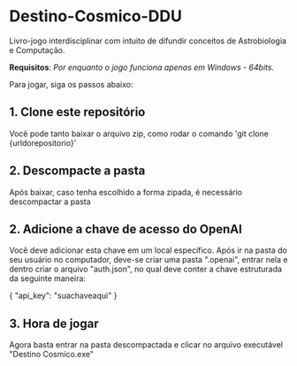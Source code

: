 # Destino-Cosmico-DDU
Livro-jogo interdisciplinar com intuito de difundir conceitos de Astrobiologia e Computação.

**Requisitos**: *Por enquanto o jogo funciona apenas em Windows - 64bits.*

Para jogar, siga os passos abaixo:
## 1. Clone este repositório
Você pode tanto baixar o arquivo zip, como rodar o comando 'git clone {urldorepositorio}'

## 2. Descompacte a pasta
Após baixar, caso tenha escolhido a forma zipada, é necessário descompactar a pasta

## 2. Adicione a chave de acesso do OpenAI
Você deve adicionar esta chave em um local específico.
Após ir na pasta do seu usuário no computador, deve-se criar uma pasta ".openai", entrar nela e dentro criar o arquivo "auth.json", no qual deve conter a chave estruturada da seguinte maneira:

{
    "api_key": "suachaveaqui"
}

## 3. Hora de jogar
Agora basta entrar na pasta descompactada e clicar no arquivo executável "Destino Cosmico.exe"
